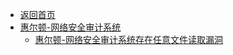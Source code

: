 - [返回首页](/)
- [惠尔顿-网络安全审计系统](惠尔顿-网络安全审计系统/)
  - [惠尔顿-网络安全审计系统存在任意文件读取漏洞](惠尔顿-网络安全审计系统/惠尔顿-网络安全审计系统存在任意文件读取漏洞.md)

